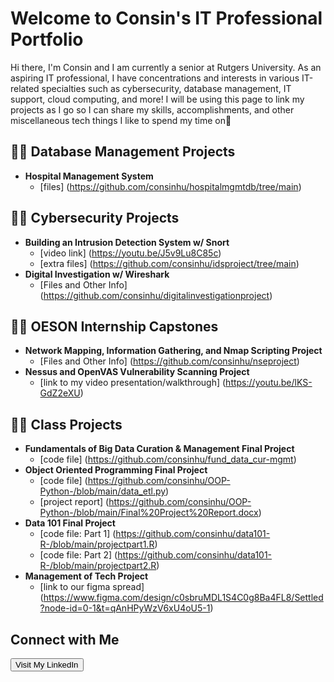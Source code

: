 # Welcome to Consin's IT Professional Portfolio

Hi there, I'm Consin and I am currently a senior at Rutgers University. As an aspiring IT professional, I have concentrations and interests in various IT-related specialties such as cybersecurity, database management, IT support, cloud computing, and more! I will be using this page to link my projects as I go so I can share my skills, accomplishments, and other miscellaneous tech things I like to spend my time on👾

<h2>👩‍💻 Database Management Projects </h2>

- <b> Hospital Management System </b>
  - [files] (https://github.com/consinhu/hospitalmgmtdb/tree/main)

<h2>👩‍💻 Cybersecurity Projects</h2>

- <b> Building an Intrusion Detection System w/ Snort </b>
  - [video link] (https://youtu.be/J5v9Lu8C85c)
  - [extra files] (https://github.com/consinhu/idsproject/tree/main)
- <b> Digital Investigation w/ Wireshark </b>
  - [Files and Other Info] (https://github.com/consinhu/digitalinvestigationproject)

<h2>👩‍💻 OESON Internship Capstones</h2>

- <b> Network Mapping, Information Gathering, and Nmap Scripting Project</b>
  - [Files and Other Info] (https://github.com/consinhu/nseproject)
- <b> Nessus and OpenVAS Vulnerability Scanning Project</b>
  - [link to my video presentation/walkthrough] (https://youtu.be/lKS-GdZ2eXU)
    
<h2>👩‍💻 Class Projects</h2>

- <b> Fundamentals of Big Data Curation & Management Final Project </b>
  - [code file] (https://github.com/consinhu/fund_data_cur-mgmt)
- <b> Object Oriented Programming Final Project </b>
  - [code file] (https://github.com/consinhu/OOP-Python-/blob/main/data_etl.py)
  - [project report] (https://github.com/consinhu/OOP-Python-/blob/main/Final%20Project%20Report.docx)
- <b> Data 101 Final Project</b>
  - [code file: Part 1] (https://github.com/consinhu/data101-R-/blob/main/projectpart1.R)
  - [code file: Part 2] (https://github.com/consinhu/data101-R-/blob/main/projectpart2.R)
- <b> Management of Tech Project </b>
  - [link to our figma spread] (https://www.figma.com/design/c0sbruMDL1S4C0g8Ba4FL8/Settled?node-id=0-1&t=qAnHPyWzV6xU4oU5-1)

<h2>Connect with Me</h2>
    <a href="https://www.linkedin.com/in/consin-hu/" target="_blank" rel="noopener noreferrer">
        <button>Visit My LinkedIn</button>
